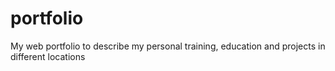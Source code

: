 # portfolio
My web portfolio to describe my personal training, education and projects in different locations

